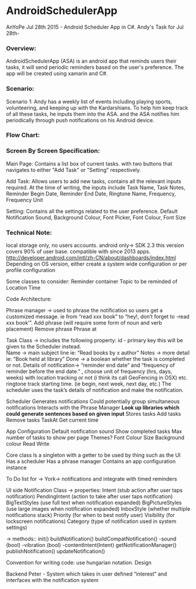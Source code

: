 # AndroidSchedulerApp
AnYoPe Jul 28th 2015 - Android Scheduler App in C#.
Andy's Task for Jul 28th-



### Overview:
AndroidSchedulerApp (ASA) is an android app that reminds users their tasks, it will send periodic reminders based on the user's preference. The app will be created using xamarin and C#.

### Scenario:
Scenario 1: Andy has a weekly list of events including playing sports, volunteering, and keeping up with the Kardarshians. To help him keep track of all these tasks, he inputs them into the ASA. and the ASA notifies him periodically through push notifications on his Android device.

### Flow Chart: 

### Screen By Screen Specification:
  
  Main Page:
    Contains a list box of current tasks. with two buttons that navigates to either "Add Task" or "Setting" respectively.

  Add Task:
    Allows users to add new tasks, contains all the relevant inputs required. At the time of writing, the inputs include
    Task Name,
    Task Notes,
    Reminder Begin Date,
    Reminder End Date,
    Ringtone Name,
    Frequency,
    Frequency Unit

  Setting:
    Contains all the settings related to the user preference. 
    Default Notification Sound,
    Background Colour,
    Font Picker,
    Font Colour,
    Font Size


### Technical Note:

local storage only, no users accounts.
android only-> SDK 2.3 this version covers 90% of user base. compatible with since 2013 apps.
http://developer.android.com/intl/zh-CN/about/dashboards/index.html
Depending on OS version, either create a system wide configuration or per profile configuration


Some classes to consider:
  Reminder container
  Topic to be reminded of
  Location
  Time

Code Architecture:

Phrase manager -> used to phrase the notification so users get a customized message. ie 
    from “read xxx book” to “hey!, don’t forget to -read xxx book’”. 
    Add phrase (will require some form of noun and verb placement)
    Remove phrase
    Phrase at
  
Task Class  ->  includes the following property:
  id - primary key  this will be given to the Scheduler instead.  
  Name -> main subject line ie: “Read books by x author”
  Notes -> more detail ie: “Book held at library”
  Done ->  a boolean whether the task is completed or not. 
  Details of notification-> 
  “reminder end date” and 
  “frequency of reminder before the end date.”   , choose unit of frequency (hrs, days, weeks) 
  with location tracking or not (i think its call GeoFencing in OSX)  etc. 
  ringtone track
  starting time. (ie begin, next week, next day, etc.) 
  The scheduler uses the task’s details of notification and make the notification.


  Scheduler
    Generates notifications
      Could potentially group simultaneous notifications
      Interacts with the Phrase Manager
      **Look up libraries which could generate sentences based on given input**
    Stores tasks
      Add tasks
      Remove tasks
      TaskAt
    Get current time
    
App Configuration
    Default notification sound
    Show completed tasks
    Max number of tasks to show per page
    Themes?
      Font
      Colour
      Size
      Background colour
    Read
    Write

Core class
    Is a singleton with a getter to be used by thing such as the UI
    Has a scheduler
    Has a phrase manager
    Contains an app configuration instance

  
  To Do list for -> York-> notifications and integrate with timed reminders

UI side Notification Class  -> properties:
    Intent (stub action after user taps notification)
    PendingIntent (action to take after user taps notification)
    BigTextStyles (use full text when notification expanded)
    BigPictureStyles (use large images when notification expanded)
    InboxStyle (whether multiple notifications stack)
    Priority (for when to best notify user)
    Visibility (for lockscreen notifications)
    Category (type of notification used in system settings)

-> methods::
init()
buildNotification()
buildCompatNotification()
-sound (bool)
-vibration (bool)
-contentIntent(Intent)
getNotificationManager()
publishNotification()
updateNotification()

Convention for writing code:  use hungarian notation.
Design

Backend
Peter - System which takes in user defined “interest” and interfaces with the notification system
